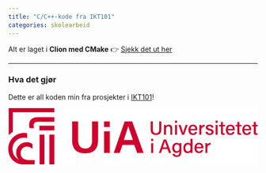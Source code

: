 ```yaml
---
title: "C/C++-kode fra IKT101"
categories: skolearbeid
---
```


Alt er laget i **Clion med CMake** 
👉 [Sjekk det ut her](https://github.com/jonathand-cf/assignments)

---

### Hva det gjør

Dette er all koden min fra prosjekter i [IKT101](https://www.uia.no/studier/emner/2024/host/ikt101.html)!

![Skjermbilde](https://raw.githubusercontent.com/jonathand-cf/assignments/main/uia-horisontal-med-navn-positiv.png)

